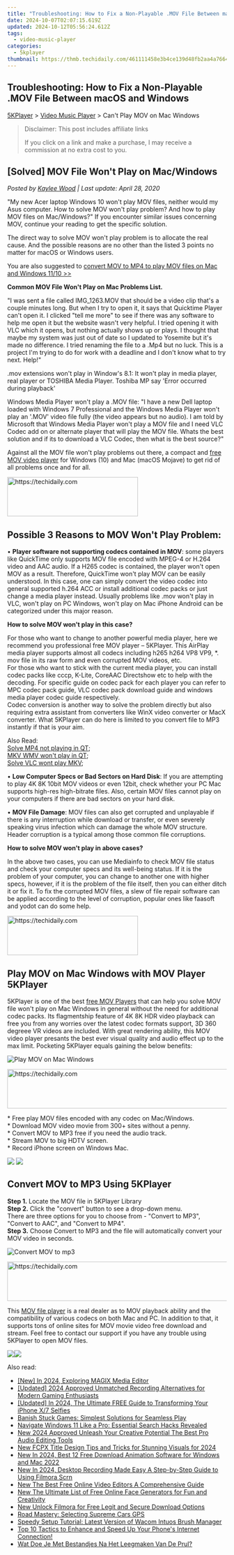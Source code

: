 ```yaml
---
title: "Troubleshooting: How to Fix a Non-Playable .MOV File Between macOS and Windows"
date: 2024-10-07T02:07:15.619Z
updated: 2024-10-12T05:56:24.612Z
tags:
  - video-music-player
categories:
  - 5kplayer
thumbnail: https://thmb.techidaily.com/461111458e3b4ce139d48fb2aa4a766468aa7e6bd6d3f1e4f995324a2a411619.jpg
---
```


## Troubleshooting: How to Fix a Non-Playable .MOV File Between macOS and Windows

[5KPlayer](https://tools.techidaily.com/5kplayer/products/) \> [Video Music Player](https://tools.techidaily.com/5kplayer/video-music-player/) \> Can't Play MOV on Mac Windows

>  Disclaimer: This post includes affiliate links
>
>  If you click on a link and make a purchase, I may receive a commission at no extra cost to you.
>

## \[Solved\] MOV File Won't Play on Mac/Windows

 _Posted by [Kaylee Wood](https://www.quora.com/profile/Amanda-Hu-21) | Last update: April 28, 2020_

"My new Acer laptop Windows 10 won't play MOV files, neither would my Asus computer. How to solve MOV won't play problem? And how to play MOV files on Mac/Windows?" If you encounter similar issues concerning MOV, continue your reading to get the specific solution.

The direct way to solve MOV won't play problem is to allocate the real cause. And the possible reasons are no other than the listed 3 points no matter for macOS or Windows users.

You are also suggested to [convert MOV to MP4 to play MOV files on Mac and Windows 11/10 >>](https://tools.techidaily.com/winxdvd/products/)

**Common MOV File Won't Play on Mac Problems List.**

"I was sent a file called IMG\_1263.MOV that should be a video clip that's a couple minutes long. But when I try to open it, it says that Quicktime Player can't open it. I clicked "tell me more" to see if there was any software to help me open it but the website wasn't very helpful. I tried opening it with VLC which it opens, but nothing actually shows up or plays. I thought that maybe my system was just out of date so I updated to Yosemite but it's made no difference. I tried renaming the file to a .Mp4 but no luck. This is a project I'm trying to do for work with a deadline and I don't know what to try next. Help!"

.mov extensions won't play in Window's 8.1: It won't play in media player, real player or TOSHIBA Media Player. Toshiba MP say 'Error occurred during playback'

Windows Media Player won't play a .MOV file: "I have a new Dell laptop loaded with Windows 7 Professional and the Windows Media Player won't play an '.MOV' video file fully (the video appears but no audio). I am told by Microsoft that Windows Media Player won't play a MOV file and I need VLC Codec add on or alternate player that will play the MOV file. Whats the best solution and if its to download a VLC Codec, then what is the best source?"

Against all the MOV file won't play problems out there, a compact and [free MOV video player](https://tools.techidaily.com/5kplayer/video-music-player/) for Windows (10) and Mac (macOS Mojave) to get rid of all problems once and for all.

<!-- affiliate ads begin -->
<a href="https://aligracehair.sjv.io/c/5597632/2006955/19272" target="_top" id="2006955">
  <img src="//a.impactradius-go.com/display-ad/19272-2006955" border="0" alt="https://techidaily.com" width="300" height="90"/>
</a>
<img height="0" width="0" src="https://aligracehair.sjv.io/i/5597632/2006955/19272" style="position:absolute;visibility:hidden;" border="0" />
<!-- affiliate ads end -->

## Possible 3 Reasons to MOV Won't Play Problem:

• **Player software not supporting codecs contained in MOV**: some players like QuickTime only supports MOV file encoded with MPEG-4 or H.264 video and AAC audio. If a H265 codec is contained, the player won't open MOV as a result. Therefore, QuickTime won't play MOV can be easily understood. In this case, one can simply convert the video codec into general supported h.264 ACC or install additional codec packs or just change a media player instead. Usually problems like .mov won't play in VLC, won't play on PC Windows, won't play on Mac iPhone Android can be categorized under this major reason.

**How to solve MOV won't play in this case?**

For those who want to change to another powerful media player, here we recommend you professional free MOV player – 5KPlayer. This AirPlay media player supports almost all codecs including h265 h264 VP8 VP9, \*. mov file in its raw form and even corrupted MOV videos, etc.   
For those who want to stick with the current media player, you can install codec packs like cccp, K-Lite, CoreAAC Directshow etc to help with the decoding. For specific guide on codec pack for each player you can refer to MPC codec pack guide, VLC codec pack download guide and windows media player codec guide respectively.   
Codec conversion is another way to solve the problem directly but also requiring extra assistant from converters like WinX video converter or MacX converter. What 5KPlayer can do here is limited to you convert file to MP3 instantly if that is your aim. 

Also Read:   
[Solve MP4 not playing in QT](https://tools.techidaily.com/5kplayer/video-music-player/);   
[MKV WMV won't play in QT](https://tools.techidaily.com/5kplayer/video-music-player/);   
[Solve VLC wont play MKV](https://tools.techidaily.com/5kplayer/video-music-player/);

• **Low Computer Specs or Bad Sectors on Hard Disk**: If you are attempting to play 4K 8K 10bit MOV videos or even 12bit, check whether your PC Mac supports high-res high-bitrate files. Also, certain MOV files cannot play on your computers if there are bad sectors on your hard disk.

• **MOV File Damage**: MOV files can also get corrupted and unplayable if there is any interruption while download or transfer, or even severely speaking virus infection which can damage the whole MOV structure. Header corruption is a typical among those common file corruptions. 

**How to solve MOV won't play in above cases?**

In the above two cases, you can use Mediainfo to check MOV file status and check your computer specs and its well-being status. If it is the problem of your computer, you can change to another one with higher specs, however, if it is the problem of the file itself, then you can either ditch it or fix it. To fix the corrupted MOV files, a slew of file repair software can be applied according to the level of corruption, popular ones like faasoft and yodot can do some help. 

<!-- affiliate ads begin -->
<a href="https://aligracehair.sjv.io/c/5597632/1997717/19272" target="_top" id="1997717">
  <img src="//a.impactradius-go.com/display-ad/19272-1997717" border="0" alt="https://techidaily.com" width="300" height="90"/>
</a>
<img height="0" width="0" src="https://aligracehair.sjv.io/i/5597632/1997717/19272" style="position:absolute;visibility:hidden;" border="0" />
<!-- affiliate ads end -->

## Play MOV on Mac Windows with MOV Player 5KPlayer

5KPlayer is one of the best [free MOV Players](https://tools.techidaily.com/5kplayer/video-music-player/) that can help you solve MOV file won't play on Mac Windows in general without the need for additional codec packs. Its flagmentship feature of 4K 8K HDR video playback can free you from any worries over the latest codec formats support, 3D 360 degreee VR videos are included. With great rendering ability, this MOV video player presants the best ever visual quality and audio effect up to the max limit. Pocketing 5KPlayer equals gaining the below benefits:

![Play MOV on Mac Windows](https://www.5kplayer.com/video-music-player/img/mov-player-5kplayer.png) 

<!-- affiliate ads begin -->
<a href="https://ephamedtechinc.pxf.io/c/5597632/2137226/26400" target="_top" id="2137226">
  <img src="//a.impactradius-go.com/display-ad/26400-2137226" border="0" alt="https://techidaily.com" width="728" height="90"/>
</a>
<img height="0" width="0" src="https://ephamedtechinc.pxf.io/i/5597632/2137226/26400" style="position:absolute;visibility:hidden;" border="0" />
<!-- affiliate ads end -->

\* Free play MOV files encoded with any codec on Mac/Windows.  
 \* Download MOV video movie from 300+ sites without a penny.  
 \* Convert MOV to MP3 free if you need the audio track.  
 \* Stream MOV to big HDTV screen.  
 \* Record iPhone screen on Windows Mac.

[![](https://www.5kplayer.com/video-music-player/../button/freedownbackmac.png)](https://tools.techidaily.com/5kplayer/products/) [![](https://www.5kplayer.com/video-music-player/../button/freedownwhitewin.png)](https://tools.techidaily.com/5kplayer/products/) 

## Convert MOV to MP3 Using 5KPlayer

**Step 1.** Locate the MOV file in 5KPlayer Library  
**Step 2.** Click the "convert" button to see a drop-down menu.  
 There are three options for you to choose from - "Convert to MP3", "Convert to AAC", and "Convert to MP4".   
**Step 3.** Choose Convert to MP3 and the file will automatically convert your MOV video in seconds. 

![Convert MOV to mp3](https://www.5kplayer.com/video-music-player/img/convert-to-ipad-mp4.jpg) 

<!-- affiliate ads begin -->
<a href="https://aligracehair.sjv.io/c/5597632/1972684/19272" target="_top" id="1972684">
  <img src="//a.impactradius-go.com/display-ad/19272-1972684" border="0" alt="https://techidaily.com" width="728" height="90"/>
</a>
<img height="0" width="0" src="https://aligracehair.sjv.io/i/5597632/1972684/19272" style="position:absolute;visibility:hidden;" border="0" />
<!-- affiliate ads end -->

This [MOV file player](https://tools.techidaily.com/5kplayer/video-music-player/) is a real dealer as to MOV playback ability and the compatibility of various codecs on both Mac and PC. In addition to that, it supports tons of online sites for MOV movie video free download and stream. Feel free to contact our support if you have any trouble using 5KPlayer to open MOV files. 

[](https://tools.techidaily.com/5kplayer/products/)[![](https://www.5kplayer.com/video-music-player/../button/freedownwhitewin.png)](https://tools.techidaily.com/5kplayer/products/)![](https://www.5kplayer.com/video-music-player/../button/freedownbackmac.png)

<ins class="adsbygoogle"
     style="display:block"
     data-ad-format="autorelaxed"
     data-ad-client="ca-pub-7571918770474297"
     data-ad-slot="1223367746"></ins>

<ins class="adsbygoogle"
     style="display:block"
     data-ad-client="ca-pub-7571918770474297"
     data-ad-slot="8358498916"
     data-ad-format="auto"
     data-full-width-responsive="true"></ins>

<span class="atpl-alsoreadstyle">Also read:</span>
<div><ul>
<li><a href="https://fox-boxes.techidaily.com/new-in-2024-exploring-magix-media-editor/"><u>[New] In 2024, Exploring MAGIX Media Editor</u></a></li>
<li><a href="https://digital-screen-recording.techidaily.com/updated-2024-approved-unmatched-recording-alternatives-for-modern-gaming-enthusiasts/"><u>[Updated] 2024 Approved Unmatched Recording Alternatives for Modern Gaming Enthusiasts</u></a></li>
<li><a href="https://fox-hovers.techidaily.com/updated-in-2024-the-ultimate-free-guide-to-transforming-your-iphone-x7-selfies/"><u>[Updated] In 2024, The Ultimate FREE Guide to Transforming Your iPhone X/7 Selfies</u></a></li>
<li><a href="https://common-error.techidaily.com/banish-stuck-games-simplest-solutions-for-seamless-play/"><u>Banish Stuck Games: Simplest Solutions for Seamless Play</u></a></li>
<li><a href="https://windows11.techidaily.com/navigate-windows-11-like-a-pro-essential-search-hacks-revealed/"><u>Navigate Windows 11 Like a Pro: Essential Search Hacks Revealed</u></a></li>
<li><a href="https://video-creation-software.techidaily.com/new-2024-approved-unleash-your-creative-potential-the-best-pro-audio-editing-tools/"><u>New 2024 Approved Unleash Your Creative Potential The Best Pro Audio Editing Tools</u></a></li>
<li><a href="https://video-creation-software.techidaily.com/new-fcpx-title-design-tips-and-tricks-for-stunning-visuals-for-2024/"><u>New FCPX Title Design Tips and Tricks for Stunning Visuals for 2024</u></a></li>
<li><a href="https://video-creation-software.techidaily.com/new-in-2024-best-12-free-download-animation-software-for-windows-and-mac-2022/"><u>New In 2024, Best 12 Free Download Animation Software for Windows and Mac 2022</u></a></li>
<li><a href="https://video-creation-software.techidaily.com/new-in-2024-desktop-recording-made-easy-a-step-by-step-guide-to-using-filmora-scrn/"><u>New In 2024, Desktop Recording Made Easy A Step-by-Step Guide to Using Filmora Scrn</u></a></li>
<li><a href="https://video-creation-software.techidaily.com/new-the-best-free-online-video-editors-a-comprehensive-guide/"><u>New The Best Free Online Video Editors A Comprehensive Guide</u></a></li>
<li><a href="https://video-creation-software.techidaily.com/new-the-ultimate-list-of-free-online-face-generators-for-fun-and-creativity/"><u>New The Ultimate List of Free Online Face Generators for Fun and Creativity</u></a></li>
<li><a href="https://video-creation-software.techidaily.com/new-unlock-filmora-for-free-legit-and-secure-download-options/"><u>New Unlock Filmora for Free Legit and Secure Download Options</u></a></li>
<li><a href="https://buynow-marvelous.techidaily.com/road-mastery-selecting-supreme-cars-gps/"><u>Road Mastery: Selecting Supreme Cars GPS</u></a></li>
<li><a href="https://hardware-help.techidaily.com/speedy-setup-tutorial-latest-version-of-wacom-intuos-brush-manager/"><u>Speedy Setup Tutorial: Latest Version of Wacom Intuos Brush Manager</u></a></li>
<li><a href="https://fox-that.techidaily.com/1721479866124-top-10-tactics-to-enhance-and-speed-up-your-phones-internet-connection/"><u>Top 10 Tactics to Enhance and Speed Up Your Phone's Internet Connection!</u></a></li>
<li><a href="https://win-luxury.techidaily.com/wat-doe-je-met-bestandjes-na-het-leegmaken-van-de-prul/"><u>Wat Doe Je Met Bestandjes Na Het Leegmaken Van De Prul?</u></a></li>
</ul></div>

